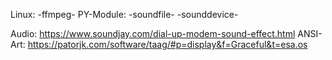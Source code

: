 

Linux:      -ffmpeg-
PY-Module:  -soundfile- -sounddevice-

Audio:      https://www.soundjay.com/dial-up-modem-sound-effect.html
ANSI-Art:   https://patorjk.com/software/taag/#p=display&f=Graceful&t=esa.os
